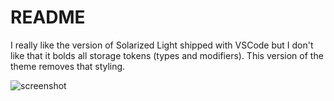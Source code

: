 # README

I really like the version of Solarized Light shipped with VSCode but I don't like that it bolds all storage tokens (types and modifiers). This version of the theme removes that styling.

![screenshot](screenshot.png)
